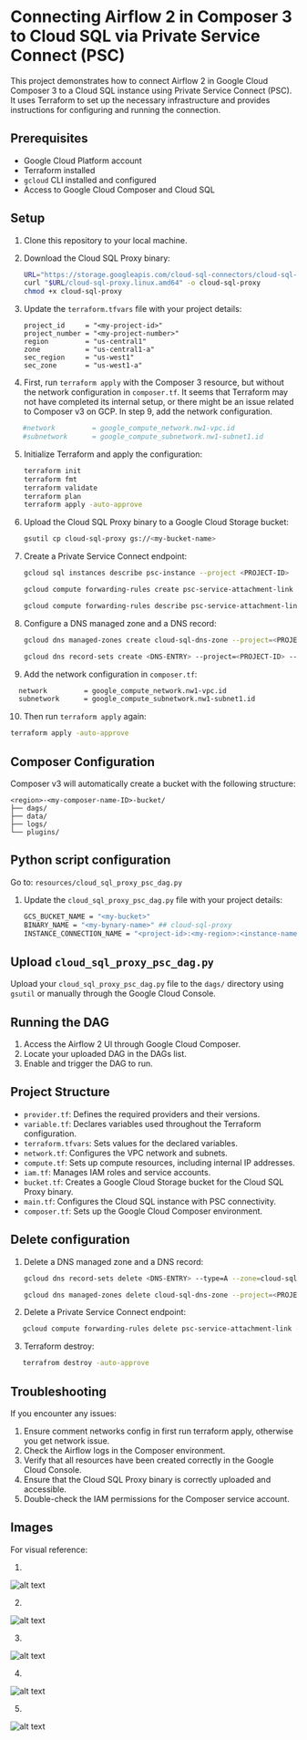 # Connecting Airflow 2 in Composer 3 to Cloud SQL via Private Service Connect (PSC)

This project demonstrates how to connect Airflow 2 in Google Cloud Composer 3 to a Cloud SQL instance using Private Service Connect (PSC). It uses Terraform to set up the necessary infrastructure and provides instructions for configuring and running the connection.

## Prerequisites

- Google Cloud Platform account
- Terraform installed
- `gcloud` CLI installed and configured
- Access to Google Cloud Composer and Cloud SQL

## Setup

1. Clone this repository to your local machine.

2. Download the Cloud SQL Proxy binary:
   ```bash
   URL="https://storage.googleapis.com/cloud-sql-connectors/cloud-sql-proxy/v2.13.0"
   curl "$URL/cloud-sql-proxy.linux.amd64" -o cloud-sql-proxy
   chmod +x cloud-sql-proxy
   ```
   
3. Update the `terraform.tfvars` file with your project details:
   ```hcl
   project_id     = "<my-project-id>"
   project_number = "<my-project-number>"
   region         = "us-central1"
   zone           = "us-central1-a"
   sec_region     = "us-west1"
   sec_zone       = "us-west1-a"
   ```
4. First, run `terraform apply` with the Composer 3 resource, but without the network configuration in `composer.tf`. It seems that Terraform may not have completed its internal setup, or there might be an issue related to Composer v3 on GCP. In step 9, add the network configuration.

 ```bash
    #network         = google_compute_network.nw1-vpc.id
    #subnetwork      = google_compute_subnetwork.nw1-subnet1.id
 ```
    
5. Initialize Terraform and apply the configuration:
   ```bash
   terraform init
   terraform fmt
   terraform validate
   terraform plan
   terraform apply -auto-approve
   ```

6. Upload the Cloud SQL Proxy binary to a Google Cloud Storage bucket:
   ```bash
   gsutil cp cloud-sql-proxy gs://<my-bucket-name>
   ```
   
7. Create a Private Service Connect endpoint:

   ```bash
   gcloud sql instances describe psc-instance --project <PROJECT-ID>
   ```

   ```bash
   gcloud compute forwarding-rules create psc-service-attachment-link --address=internal-address --project=<PROJECT-ID> --region=us-central1 --network=nw1-vpc --target-service-attachment=<pscServiceAttachmentLink>
   ```

   ```bash
   gcloud compute forwarding-rules describe psc-service-attachment-link --project <PROJECT-ID>  --region us-central1
   ```  

8. Configure a DNS managed zone and a DNS record: 
   ```bash
   gcloud dns managed-zones create cloud-sql-dns-zone --project=<PROJECT-ID> --description="DNS zone for the Cloud SQL instance" --dns-name=<DNS-ENTRY> --networks=nw1-vpc --visibility=private
   ```

   ```bash
   gcloud dns record-sets create <DNS-ENTRY> --project=<PROJECT-ID> --type=A --rrdatas=10.10.1.10 --zone=cloud-sql-dns-zone
   ```
       
9. Add the network configuration in `composer.tf`: 
  ```bash
    network         = google_compute_network.nw1-vpc.id
    subnetwork      = google_compute_subnetwork.nw1-subnet1.id
  ```
10. Then run `terraform apply` again: 
   ```bash
   terraform apply -auto-approve
   ```       

## Composer Configuration

Composer v3 will automatically create a bucket with the following structure:
```
<region>-<my-composer-name-ID>-bucket/
├── dags/
├── data/
├── logs/
└── plugins/
```

## Python script configuration

Go to: `resources/cloud_sql_proxy_psc_dag.py`

1. Update the `cloud_sql_proxy_psc_dag.py` file with your project details:
   ```bash
   GCS_BUCKET_NAME = "<my-bucket>"
   BINARY_NAME = "<my-bynary-name>" ## cloud-sql-proxy
   INSTANCE_CONNECTION_NAME = "<project-id>:<my-region>:<instance-name>" 
   ```
## Upload `cloud_sql_proxy_psc_dag.py`

Upload your `cloud_sql_proxy_psc_dag.py` file to the `dags/` directory using `gsutil` or manually through the Google Cloud Console.

## Running the DAG

1. Access the Airflow 2 UI through Google Cloud Composer.
2. Locate your uploaded DAG in the DAGs list.
3. Enable and trigger the DAG to run.

## Project Structure

- `provider.tf`: Defines the required providers and their versions.
- `variable.tf`: Declares variables used throughout the Terraform configuration.
- `terraform.tfvars`: Sets values for the declared variables.
- `network.tf`: Configures the VPC network and subnets.
- `compute.tf`: Sets up compute resources, including internal IP addresses.
- `iam.tf`: Manages IAM roles and service accounts.
- `bucket.tf`: Creates a Google Cloud Storage bucket for the Cloud SQL Proxy binary.
- `main.tf`: Configures the Cloud SQL instance with PSC connectivity.
- `composer.tf`: Sets up the Google Cloud Composer environment.

## Delete configuration

1. Delete a DNS managed zone and a DNS record: 
   
   ```bash
   gcloud dns record-sets delete <DNS-ENTRY> --type=A --zone=cloud-sql-dns-zone
   ``` 

   ```bash
   gcloud dns managed-zones delete cloud-sql-dns-zone --project=<PROJECT-ID>
   ```
   
2. Delete a Private Service Connect endpoint:

```bash
   gcloud compute forwarding-rules delete psc-service-attachment-link --region=us-central1  --project=<PROJECT-ID>
```    
3. Terraform destroy:

```bash
   terrafrom destroy -auto-approve
```      

## Troubleshooting

If you encounter any issues:
1. Ensure comment networks config in first run terraform apply, otherwise you get network issue. 
2. Check the Airflow logs in the Composer environment.
3. Verify that all resources have been created correctly in the Google Cloud Console.
4. Ensure that the Cloud SQL Proxy binary is correctly uploaded and accessible.
5. Double-check the IAM permissions for the Composer service account.

## Images

For visual reference:

1.
![alt text](https://github.com/HenryXiloj/demos-gcp/blob/main/cloudsql/composer-v3-cloud-sql-psc/img1.png?raw=true?raw=true)

2.
![alt text](https://github.com/HenryXiloj/demos-gcp/blob/main/cloudsql/composer-v3-cloud-sql-psc/img2.png?raw=true?raw=true)

3.
![alt text](https://github.com/HenryXiloj/demos-gcp/blob/main/cloudsql/composer-v3-cloud-sql-psc/img3.png?raw=true?raw=true)

4.
![alt text](https://github.com/HenryXiloj/demos-gcp/blob/main/cloudsql/composer-v3-cloud-sql-psc/img4.png?raw=true?raw=true)

5.
![alt text](https://github.com/HenryXiloj/demos-gcp/blob/main/cloudsql/composer-v3-cloud-sql-psc/img5.png?raw=true?raw=true)

